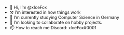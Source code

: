 - 👋 Hi, I’m @xIceFox
- ⚒️ I’m interested in how things work
- 🌱 I’m currently studying Computer Science in Germany
- 💞️ I’m looking to collaborate on hobby projects.
- 📫 How to reach me Discord: xIceFox#0001

<!---
xIceFox/xIceFox is a ✨ special ✨ repository because its `README.md` (this file) appears on your GitHub profile.
You can click the Preview link to take a look at your changes.
--->
